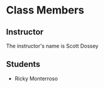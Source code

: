 # Class Members

## Instructor

The instructor's name is Scott Dossey

## Students

* Ricky Monterroso